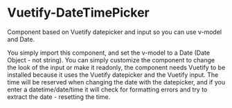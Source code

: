 # Vuetify-DateTimePicker
Component based on Vuetify datepicker and input so you can use v-model and Date.

You simply import this component, and set the v-model to a Date (Date Object - not string). You can simply customize the component to change the look of the input or make it readonly, the component needs Vuetify to be installed because it uses the Vuetify datepicker and the Vuetify input. The time will be reserved when changing the date with the datepicker, and if you enter a datetime/date/time it will check for formatting errors and try to extract the date - resetting the time.
